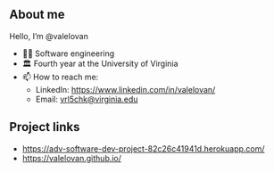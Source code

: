 ## About me

Hello, I’m @valelovan

- 👨‍💻 Software engineering 
- 🏛 Fourth year at the University of Virginia
- 📫 How to reach me:
   - LinkedIn: https://www.linkedin.com/in/valelovan/
   - Email: vrl5chk@virginia.edu

## Project links
* https://adv-software-dev-project-82c26c41941d.herokuapp.com/
* https://valelovan.github.io/

<!---
valelovan/valelovan is a ✨ special ✨ repository because its `README.md` (this file) appears on your GitHub profile.
You can click the Preview link to take a look at your changes.
--->
